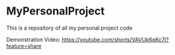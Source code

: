 # MyPersonalProject
This is a repository of all my personal project code 

Demonstration Video: https://youtube.com/shorts/VAVUk6qKc7I?feature=share
